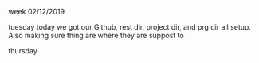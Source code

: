 week 02/12/2019

tuesday
today we got our Github, rest dir, project dir, and prg dir all setup.
Also making sure thing are where they are suppost to 

thursday
